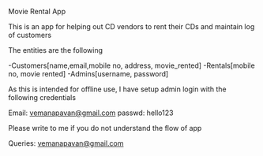 Movie Rental App


This is an app for helping out CD vendors to rent their CDs and maintain log of customers

The entities are the following

-Customers[name,email,mobile no, address, movie_rented]
-Rentals[mobile no, movie rented]
-Admins[username, password]


As this is intended for offline use, I have setup admin login with the following credentials

Email: vemanapavan@gmail.com
passwd: hello123

Please write to me if you do not understand the flow of app


Queries: vemanapavan@gmail.com
